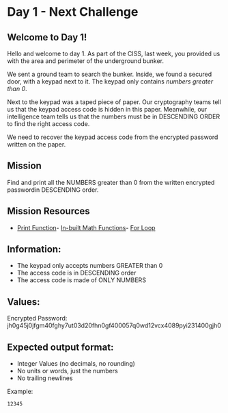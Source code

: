 # Day 1 - Next Challenge

## Welcome to Day 1!

Hello and welcome to day 1. As part of the CISS, last week, you provided us with the area and perimeter of the underground bunker.

We sent a ground team to search the bunker. Inside, we found a secured door, with a keypad next to it. The keypad only contains *numbers greater than 0*.

Next to the keypad was a taped piece of paper. Our cryptography teams tell us that the keypad access code is hidden in this paper. Meanwhile, our intelligence team tells us that the numbers must be in DESCENDING ORDER to find the right access code.

We need to recover the keypad access code from the encrypted password written on the paper.

## Mission

Find and print all the NUMBERS greater than 0 from the written encrypted passwordin DESCENDING order.

## Mission Resources

- [Print Function](https://github.com/mwcsc/documentation/blob/master/python/01-print-function.md)- [In-built Math Functions](https://github.com/mwcsc/documentation/blob/master/python/02-inbuilt-math-functions.md)- [For Loop](https://github.com/mwcsc/documentation/blob/master/python/05-for-loop.md)
## Information:

- The keypad only accepts numbers GREATER than 0
- The access code is in DESCENDING order
- The access code is made of ONLY NUMBERS

## Values:

Encrypted Password: jh0g45j0jfgm40fghy7ut03d20fhn0gf400057q0wd12vcx4089pyi231400gjh0

## Expected output format:

- Integer Values (no decimals, no rounding)
- No units or words, just the numbers
- No trailing newlines

Example:

```
12345
```
